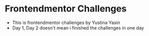 # Frontendmentor Challenges 
- This is frontendmentor challenges by Yustina Yasin
- Day 1, Day 2 doesn't mean i finished the challenges in one day 
